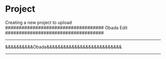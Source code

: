 # Project
Creating a new project to upload
####################################
Obada Edit
####################################

******************************************
&&&&&&&&&&Obada&&&&&&&&&&&&&&&&&&&&&&&&&&&
******************************************
